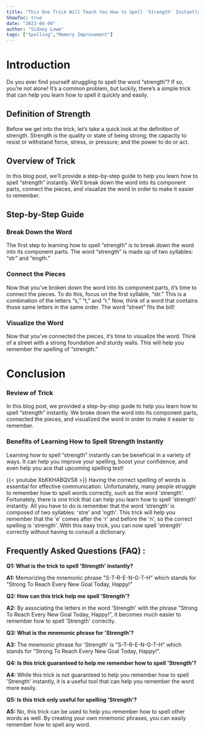 ```yaml
---
title: "This One Trick Will Teach You How to Spell 'Strength' Instantly!"
ShowToc: true 
date: "2023-04-04"
author: "Sidney Lowe" 
tags: ["Spelling","Memory Improvement"]
---
```

# Introduction
Do you ever find yourself struggling to spell the word “strength”? If so, you’re not alone! It’s a common problem, but luckily, there’s a simple trick that can help you learn how to spell it quickly and easily.

## Definition of Strength
Before we get into the trick, let’s take a quick look at the definition of strength. Strength is the quality or state of being strong; the capacity to resist or withstand force, stress, or pressure; and the power to do or act.

## Overview of Trick
In this blog post, we’ll provide a step-by-step guide to help you learn how to spell “strength” instantly. We’ll break down the word into its component parts, connect the pieces, and visualize the word in order to make it easier to remember.

## Step-by-Step Guide
### Break Down the Word
The first step to learning how to spell “strength” is to break down the word into its component parts. The word “strength” is made up of two syllables: “str” and “ength.”

### Connect the Pieces
Now that you’ve broken down the word into its component parts, it’s time to connect the pieces. To do this, focus on the first syllable, “str.” This is a combination of the letters “s,” “t,” and “r.” Now, think of a word that contains those same letters in the same order. The word “street” fits the bill!

### Visualize the Word
Now that you’ve connected the pieces, it’s time to visualize the word. Think of a street with a strong foundation and sturdy walls. This will help you remember the spelling of “strength.”

# Conclusion
### Review of Trick
In this blog post, we provided a step-by-step guide to help you learn how to spell “strength” instantly. We broke down the word into its component parts, connected the pieces, and visualized the word in order to make it easier to remember.

### Benefits of Learning How to Spell Strength Instantly
Learning how to spell “strength” instantly can be beneficial in a variety of ways. It can help you improve your spelling, boost your confidence, and even help you ace that upcoming spelling test!

{{< youtube XbKKHABQVS8 >}} 
Having the correct spelling of words is essential for effective communication. Unfortunately, many people struggle to remember how to spell words correctly, such as the word 'strength'. Fortunately, there is one trick that can help you learn how to spell 'strength' instantly. All you have to do is remember that the word 'strength' is composed of two syllables: 'stre' and 'ngth'. This trick will help you remember that the 'e' comes after the 'r' and before the 'n', so the correct spelling is 'strength'. With this easy trick, you can now spell 'strength' correctly without having to consult a dictionary.

## Frequently Asked Questions (FAQ) :
**Q1: What is the trick to spell 'Strength' instantly?**

**A1:** Memorizing the mnemonic phrase "S-T-R-E-N-G-T-H" which stands for "Strong To Reach Every New Goal Today, Happy!" 

**Q2: How can this trick help me spell 'Strength'?**

**A2:** By associating the letters in the word 'Strength' with the phrase "Strong To Reach Every New Goal Today, Happy!", it becomes much easier to remember how to spell 'Strength' correctly. 

**Q3: What is the mnemonic phrase for 'Strength'?**

**A3:** The mnemonic phrase for 'Strength' is "S-T-R-E-N-G-T-H" which stands for "Strong To Reach Every New Goal Today, Happy!". 

**Q4: Is this trick guaranteed to help me remember how to spell 'Strength'?**

**A4:** While this trick is not guaranteed to help you remember how to spell 'Strength' instantly, it is a useful tool that can help you remember the word more easily. 

**Q5: Is this trick only useful for spelling 'Strength'?**

**A5:** No, this trick can be used to help you remember how to spell other words as well. By creating your own mnemonic phrases, you can easily remember how to spell any word.





